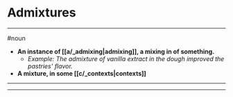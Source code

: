 # Admixtures
---
#noun
- **An instance of [[a/_admixing|admixing]], a mixing in of something.**
	- _Example: The admixture of vanilla extract in the dough improved the pastries' flavor._
- **A mixture, in some [[c/_contexts|contexts]]**
---
---
